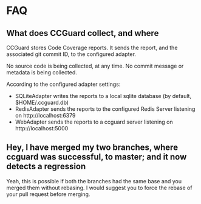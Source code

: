 # FAQ

## What does CCGuard collect, and where

CCGuard stores Code Coverage reports.
It sends the report, and the associated git commit ID, to the configured adapter.

No source code is being collected, at any time.
No commit message or metadata is being collected.

According to the configured adapter settings:

- SQLiteAdapter writes the reports to a local sqlite database (by default, $HOME/.ccguard.db)
- RedisAdapter sends the reports to the configured Redis Server listening on http://localhost:6379
- WebAdapter sends the reports to a ccguard server listening on http://localhost:5000

## Hey, I have merged my two branches, where ccguard was successful, to master; and it now detects a regression

Yeah, this is possible if both the branches had the same base and you merged them without rebasing.
I would suggest you to force the rebase of your pull request before merging.
